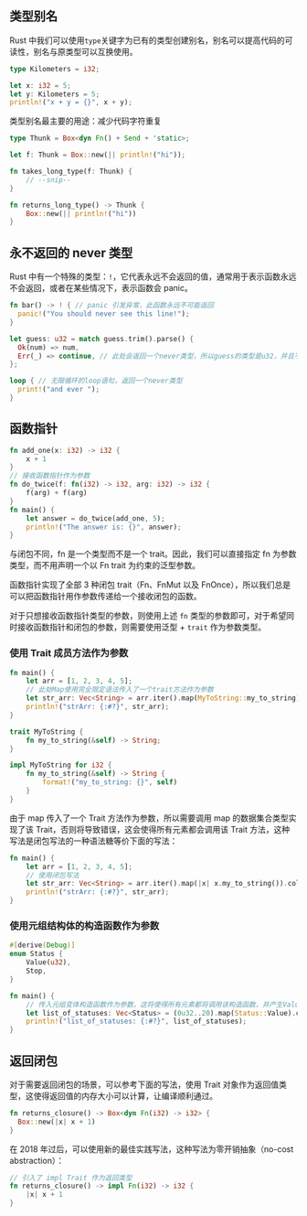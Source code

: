## 类型别名

Rust 中我们可以使用`type`关键字为已有的类型创建别名，别名可以提高代码的可读性，别名与原类型可以互换使用。

```rust
type Kilometers = i32;

let x: i32 = 5;
let y: Kilometers = 5;
println!("x + y = {}", x + y);
```

类型别名最主要的用途：减少代码字符重复

```rust
type Thunk = Box<dyn Fn() + Send + 'static>;

let f: Thunk = Box::new(|| println!("hi"));

fn takes_long_type(f: Thunk) {
    // --snip--
}

fn returns_long_type() -> Thunk {
    Box::new(|| println!("hi"))
}
```

## 永不返回的 never 类型

Rust 中有一个特殊的类型：`!`，它代表永远不会返回的值，通常用于表示函数永远不会返回，或者在某些情况下，表示函数会 panic。

```rust
fn bar() -> ! { // panic 引发异常，此函数永远不可能返回
  panic!("You should never see this line!");
}

let guess: u32 = match guess.trim().parse() {
  Ok(num) => num,
  Err(_) => continue, // 此处会返回一个never类型，所以guess的类型是u32，并且不会为guess赋值
};

loop { // 无限循环的loop语句，返回一个never类型
  print!("and ever ");
}
```

## 函数指针

```rust
fn add_one(x: i32) -> i32 {
    x + 1
}
// 接收函数指针作为参数
fn do_twice(f: fn(i32) -> i32, arg: i32) -> i32 {
    f(arg) + f(arg)
}
fn main() {
    let answer = do_twice(add_one, 5);
    println!("The answer is: {}", answer);
}
```

与闭包不同，fn 是一个类型而不是一个 trait。因此，我们可以直接指定 fn 为参数类型，而不用声明一个以 Fn trait 为约束的泛型参数。

函数指针实现了全部 3 种闭包 trait（Fn、FnMut 以及 FnOnce），所以我们总是可以把函数指针用作参数传递给一个接收闭包的函数。

对于只想接收函数指针类型的参数，则使用上述 `fn` 类型的参数即可，对于希望同时接收函数指针和闭包的参数，则需要使用泛型 + `trait` 作为参数类型。

### 使用 Trait 成员方法作为参数

```rust
fn main() {
    let arr = [1, 2, 3, 4, 5];
    // 此处Map使用完全限定语法传入了一个trait方法作为参数
    let str_arr: Vec<String> = arr.iter().map(MyToString::my_to_string).collect();
    println!("strArr: {:#?}", str_arr);
}

trait MyToString {
    fn my_to_string(&self) -> String;
}

impl MyToString for i32 {
    fn my_to_string(&self) -> String {
        format!("my_to_string: {}", self)
    }
}
```

由于 map 传入了一个 Trait 方法作为参数，所以需要调用 map 的数据集合类型实现了该 Trait，否则将导致错误，这会使得所有元素都会调用该 Trait 方法，这种写法是闭包写法的一种语法糖等价下面的写法：

```rust
fn main() {
    let arr = [1, 2, 3, 4, 5];
    // 使用闭包写法
    let str_arr: Vec<String> = arr.iter().map(|x| x.my_to_string()).collect();
    println!("strArr: {:#?}", str_arr);
}
```

### 使用元组结构体的构造函数作为参数

```rust
#[derive(Debug)]
enum Status {
    Value(u32),
    Stop,
}

fn main() {
    // 传入元组变体构造函数作为参数，这将使得所有元素都将调用该构造函数，并产生Value变体
    let list_of_statuses: Vec<Status> = (0u32..20).map(Status::Value).collect();
    println!("list_of_statuses: {:#?}", list_of_statuses);
}
```

## 返回闭包

对于需要返回闭包的场景，可以参考下面的写法，使用 Trait 对象作为返回值类型，这使得返回值的内存大小可以计算，让编译顺利通过。

```rust
fn returns_closure() -> Box<dyn Fn(i32) -> i32> {
  Box::new(|x| x + 1)
}
```

在 2018 年过后，可以使用新的最佳实践写法，这种写法为零开销抽象（no-cost abstraction）：

```rust
// 引入了 impl Trait 作为返回类型
fn returns_closure() -> impl Fn(i32) -> i32 {
    |x| x + 1
}
```
